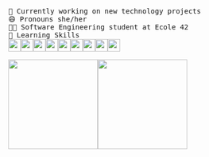 <pre>
🔭 Currently working on new technology projects
😄 Pronouns she/her
👩‍🎓 Software Engineering student at Ecole 42
🧠 Learning Skills
<img height="25em"src="https://img.shields.io/badge/C-0D1117?style=for-the-badge&logo=c&logoColor=ab3f27"/><img height="25em"src="https://img.shields.io/badge/C++-0D1117?style=for-the-badge&logo=cplusplus&logoColor=5E97D0"/><img height="25em" src="https://img.shields.io/badge/HTML-0D1117?style=for-the-badge&logo=html5&logoColor=e34c26"/><img height="25em" src="https://img.shields.io/badge/Css-0D1117?style=for-the-badge&logo=css3&logoColor=blue"/><img height="25em" src="https://img.shields.io/badge/Javascript-0D1117?style=for-the-badge&logo=javascript&logoColor=f1df3a"/><img height="25em" src="https://img.shields.io/badge/React-0D1117?style=for-the-badge&logo=react&logoColor=61dfbf"/><img height="25em" src="https://img.shields.io/badge/TypeScript-0D1117?style=for-the-badge&logo=typescript&logoColor=4e78c4"/><img height="25em" src="https://img.shields.io/badge/git-0D1117?style=for-the-badge&logo=git&logoColor=f1502f"/><img height="25em" src="https://img.shields.io/badge/Markdown-0D1117?style=for-the-badge&logo=markdown&logoColor=5aa132"/>

<div><img height="180em" src="https://github-readme-stats.vercel.app/api/top-langs/?username=carlalrfranca&layout=compact&langs_count=7&border_color=0D1117&bg_color=0D1117&title_color=8f989f&text_color=8f989f&icon_color=b55c5e"/><img height="180em" src="https://github-readme-stats.vercel.app/api?username=carlalrfranca&count_private=true&show_icons=true&hide=contribs,issues&layout=compact&langs_count=7&border_color=0D1117&bg_color=0D1117&title_color=8f989f&text_color=8f989f&icon_color=b55c5e"/>
</div>
</pre>
